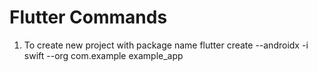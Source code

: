 # Flutter Commands
1. To create new project with package name
    flutter create --androidx -i swift --org com.example example_app
